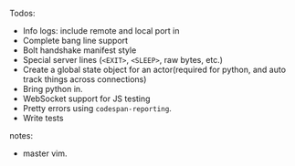 Todos:
- Info logs: include remote and local port in
- Complete bang line support
- Bolt handshake manifest style
- Special server lines (`<EXIT>`, `<SLEEP>`, raw bytes, etc.)
- Create a global state object for an actor(required for python, and auto track things across connections)
- Bring python in.
- WebSocket support for JS testing
- Pretty errors using `codespan-reporting`.
- Write tests

notes:
- master vim.
